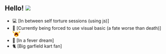 ## Hello! <img src="https://raw.githubusercontent.com/MartinHeinz/MartinHeinz/master/wave.gif" width="30px">

- 💻 [In between self torture sessions (using js)]
- 🌱 [Currently being forced to use visual basic (a fate worse than death)]  <img src="https://raw.githubusercontent.com/Moosyu/Moosyu/main/images/despair_transparent.png" width="24px">
- 💪 [In a fever dream] 
- 🐈 [Big garfield kart fan]
